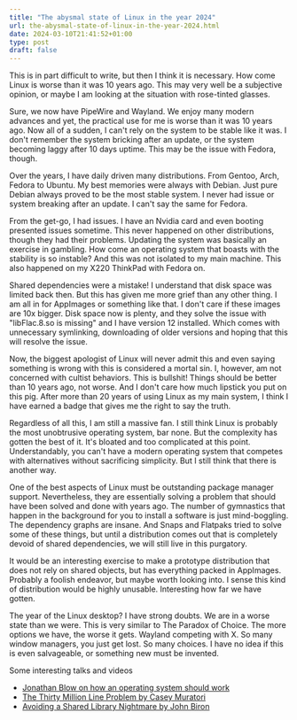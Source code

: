 ```yaml
---
title: "The abysmal state of Linux in the year 2024"
url: the-abysmal-state-of-linux-in-the-year-2024.html
date: 2024-03-10T21:41:52+01:00
type: post
draft: false
---
```


This is in part difficult to write, but then I think it is necessary. How
come Linux is worse than it was 10 years ago. This may very well be
a subjective opinion, or maybe I am looking at the situation with
rose-tinted glasses.

Sure, we now have PipeWire and Wayland. We enjoy many modern advances
and yet, the practical use for me is worse than it was 10 years ago. Now
all of a sudden, I can't rely on the system to be stable like it was. I
don't remember the system bricking after an update, or the system becoming
laggy after 10 days uptime. This may be the issue with Fedora, though.

Over the years, I have daily driven many distributions. From Gentoo,
Arch, Fedora to Ubuntu. My best memories were always with Debian. Just
pure Debian always proved to be the most stable system. I never had
issue or system breaking after an update. I can't say the same for Fedora.

From the get-go, I had issues. I have an Nvidia card and even booting
presented issues sometime. This never happened on other distributions,
though they had their problems. Updating the system was basically an
exercise in gambling. How come an operating system that boasts with
the stability is so instable? And this was not isolated to my main
machine. This also happened on my X220 ThinkPad with Fedora on.

Shared dependencies were a mistake! I understand that disk space was
limited back then. But this has given me more grief than any other
thing. I am all in for AppImages or something like that. I don't care
if these images are 10x bigger. Disk space now is plenty, and they
solve the issue with "libFlac.8.so is missing" and I have version 12
installed. Which comes with unnecessary symlinking, downloading of older
versions and hoping that this will resolve the issue.

Now, the biggest apologist of Linux will never admit this and even saying
something is wrong with this is considered a mortal sin. I, however, am
not concerned with cultist behaviors. This is bullshit! Things should be
better than 10 years ago, not worse. And I don't care how much lipstick
you put on this pig. After more than 20 years of using Linux as my main
system, I think I have earned a badge that gives me the right to say
the truth.

Regardless of all this, I am still a massive fan. I still think Linux
is probably the most unobtrusive operating system, bar none. But the
complexity has gotten the best of it. It's bloated and too complicated
at this point. Understandably, you can't have a modern operating system
that competes with alternatives without sacrificing simplicity. But I
still think that there is another way.

One of the best aspects of Linux must be outstanding package manager
support. Nevertheless, they are essentially solving a problem that should
have been solved and done with years ago. The number of gymnastics
that happen in the background for you to install a software is just
mind-boggling. The dependency graphs are insane. And Snaps and Flatpaks
tried to solve some of these things, but until a distribution comes out
that is completely devoid of shared dependencies, we will still live in
this purgatory.

It would be an interesting exercise to make a prototype distribution
that does not rely on shared objects, but has everything packed in
AppImages. Probably a foolish endeavor, but maybe worth looking into. I
sense this kind of distribution would be highly unusable. Interesting
how far we have gotten.

The year of the Linux desktop? I have strong doubts. We are in a worse
state than we were. This is very similar to The Paradox of Choice. The
more options we have, the worse it gets. Wayland competing with X. So
many window managers, you just get lost. So many choices. I have no idea
if this is even salvageable, or something new must be invented.

Some interesting talks and videos

- [Jonathan Blow on how an operating system should work](https://www.youtube.com/watch?v=k0uE_chSnV8)
- [The Thirty Million Line Problem by Casey Muratori](https://www.youtube.com/watch?v=kZRE7HIO3vk)
- [Avoiding a Shared Library Nightmare by John Biron](https://www.youtube.com/watch?v=xPAGVT4Ctt4)
